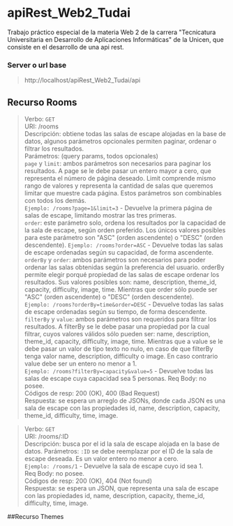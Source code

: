 # apiRest_Web2_Tudai
Trabajo práctico especial de la materia Web 2 de la carrera "Tecnicatura Universitaria en Desarrollo de Aplicaciones Informáticas" de la Unicen, que consiste en el desarrollo de una api rest.    

### Server o url base
> http://localhost/apiRest_Web2_Tudai/api

## Recurso Rooms
> Verbo: `GET`    
> URI: /rooms    
> Descripción: obtiene todas las salas de escape alojadas en la base de datos, algunos parámetros opcionales permiten paginar, ordenar o filtrar los resultados.    
> Parámetros: (query params, todos opcionales)    
`page` y `limit`: ambos parámetros son necesarios para paginar los resultados. A page se le debe pasar un entero mayor a cero, que representa el número de página deseado. Limit comprende mismo rango de valores  y representa la cantidad de salas que queremos limitar que muestre cada página. Estos parámetros son combinables con todos los demás.    
`Ejemplo: /rooms?page=1&limit=3` - Devuelve la primera página de salas de escape, limitando mostrar las tres primeras.    
`order`: este parámetro solo, ordena los resultados por la capacidad de la sala de escape, según orden preferido. Los únicos valores posibles para este parámetro son "ASC" (orden ascendente) o "DESC" (orden descendente).
`Ejemplo: /rooms?order=ASC` - Devuelve todas las salas de escape ordenadas según su capacidad, de forma ascendente.    
`orderBy` y `order`: ambos parámetros son necesarios para poder ordenar las salas obtenidas según la preferencia del usuario. orderBy permite elegir porqué propiedad de las salas de escape ordenar los resultados. Sus valores posibles son: name, description, theme_id, capacity, difficulty, image, time. Mientras que order sólo puede ser "ASC" (orden ascendente) o "DESC" (orden descendente).    
`Ejemplo: /rooms?orderBy=time&order=DESC` - Devuelve todas las salas de escape ordenadas según su tiempo, de forma descendente.
`filterBy` y `value`: ambos parámetros son requeridos para filtrar los resultados. A filterBy se le debe pasar una propiedad por la cual filtrar, cuyos valores válidos sólo pueden ser: name, description, theme_id, capacity, difficulty, image, time. Mientras que a value se le debe pasar un valor de tipo texto no nulo, en caso de que filterBy tenga valor name, description, difficulty o image. En caso contrario value debe ser un entero no menor a 1.    
`Ejemplo: /rooms?filterBy=capacity&value=5` - Devuelve todas las salas de escape cuya capacidad sea 5 personas.
> Req Body: no posee.    
> Códigos de resp: 200 (OK), 400 (Bad Request)    
> Respuesta: se espera un arreglo de JSONs, donde cada JSON es una sala de escape con las propiedades id, name, description, capacity, theme_id, difficulty, time, image.    
    
> Verbo: `GET`    
> URI: /rooms/:ID    
> Descripción: busca por el id la sala de escape alojada en la base de datos.
> Parámetros: `:ID` se debe reemplazar por el ID de la sala de escape deseada. Es un valor entero no menor a cero.  
`Ejemplo: /rooms/1` - Devuelve la sala de escape cuyo id sea 1.    
> Req Body: no posee.    
> Códigos de resp: 200 (OK), 404 (Not found)    
> Respuesta: se espera un JSON, que representa una sala de escape con las propiedades id, name, description, capacity, theme_id, difficulty, time, image.    

##Recurso Themes
